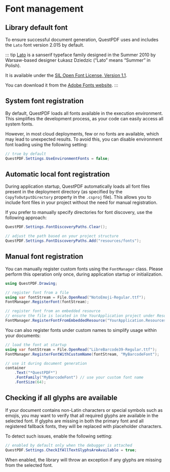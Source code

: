 # Font management

## Library default font

To ensure successful document generation, QuestPDF uses and includes the `Lato` font version 2.015 by default.

::: tip
[Lato](https://www.latofonts.com) is a sanserif typeface family designed in the Summer 2010 by Warsaw-based designer Łukasz Dziedzic (“Lato” means “Summer” in Polish).

It is available under the [SIL Open Font License, Version 1.1](http://scripts.sil.org/OFL).

You can download it from the [Adobe Fonts website](https://fonts.adobe.com/fonts/lato).
:::


## System font registration

By default, QuestPDF loads all fonts available in the execution environment. 
This simplifies the development process, as your code can easily access all system fonts.

However, in most cloud deployments, few or no fonts are available, which may lead to unexpected results. 
To avoid this, you can disable environment font loading using the following setting:

```c#
// true by default
QuestPDF.Settings.UseEnvironmentFonts = false;
```


## Automatic local font registration

During application startup, QuestPDF automatically loads all font files present in the deployment directory (as specified by the `CopyToOutputDirectory` property in the `.csproj` file). 
This allows you to include font files in your project without the need for manual registration.

If you prefer to manually specify directories for font discovery, use the following approach:

```c#
QuestPDF.Settings.FontDiscoveryPaths.Clear();

// adjust the path based on your project structure
QuestPDF.Settings.FontDiscoveryPaths.Add("resources/fonts"); 
```


## Manual font registration

You can manually register custom fonts using the `FontManager` class.
Please perform this operation only once, during application startup or initialization.

```c#
using QuestPDF.Drawing;

// register font from a file
using var fontStream = File.OpenRead("NotoEmoji-Regular.ttf");
FontManager.RegisterFont(fontStream);

// register font from an embedded resource
// ensure the file is located in the YourApplication project under Resources/Fonts
FontManager.RegisterFontFromEmbeddedResource("YourApplication.Resources.Fonts.NotoEmoji-Regular.ttf");
```

You can also register fonts under custom names to simplify usage within your documents:

```c#
// load the font at startup
using var fontStream = File.OpenRead("LibreBarcode39-Regular.ttf");
FontManager.RegisterFontWithCustomName(fontStream, "MyBarcodeFont");

// use it during document generation
container
    .Text("*QuestPDF*")
    .FontFamily("MyBarcodeFont") // use your custom font name
    .FontSize(64);
```


## Checking if all glyphs are available

If your document contains non-Latin characters or special symbols such as emojis, you may want to verify that all required glyphs are available in the selected font.
If glyphs are missing in both the primary font and all registered fallback fonts, they will be replaced with placeholder characters.

To detect such issues, enable the following setting:

```c#
// enabled by default only when the debugger is attached
QuestPDF.Settings.CheckIfAllTextGlyphsAreAvailable = true;
```

When enabled, the library will throw an exception if any glyphs are missing from the selected font.